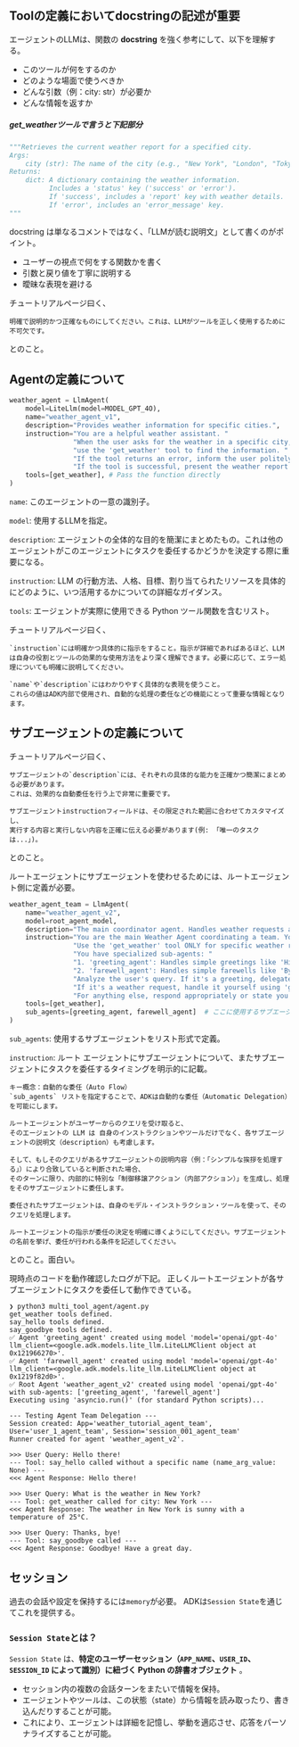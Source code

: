 ## Toolの定義においてdocstringの記述が重要

エージェントのLLMは、関数の **docstring** を強く参考にして、以下を理解する。
- このツールが何をするのか
- どのような場面で使うべきか
- どんな引数（例：city: str）が必要か
- どんな情報を返すか

##### get_weatherツールで言うと下記部分

```python
"""Retrieves the current weather report for a specified city.
Args:
    city (str): The name of the city (e.g., "New York", "London", "Tokyo").
Returns:
    dict: A dictionary containing the weather information.
          Includes a 'status' key ('success' or 'error').
          If 'success', includes a 'report' key with weather details.
          If 'error', includes an 'error_message' key.
"""
```

docstring は単なるコメントではなく、「LLMが読む説明文」として書くのがポイント。

- ユーザーの視点で何をする関数かを書く
- 引数と戻り値を丁寧に説明する
- 曖昧な表現を避ける

チュートリアルページ曰く、

```text
明確で説明的かつ正確なものにしてください。これは、LLMがツールを正しく使用するために不可欠です。
```
とのこと。

## Agentの定義について

```python
weather_agent = LlmAgent(
    model=LiteLlm(model=MODEL_GPT_4O),
    name="weather_agent_v1",
    description="Provides weather information for specific cities.",
    instruction="You are a helpful weather assistant. "
                "When the user asks for the weather in a specific city, "
                "use the 'get_weather' tool to find the information. "
                "If the tool returns an error, inform the user politely. "
                "If the tool is successful, present the weather report clearly.",
    tools=[get_weather], # Pass the function directly
)
```

`name`: このエージェントの一意の識別子。

`model`: 使用するLLMを指定。

`description`: エージェントの全体的な目的を簡潔にまとめたもの。これは他のエージェントがこのエージェントにタスクを委任するかどうかを決定する際に重要になる。

`instruction`: LLM の行動方法、人格、目標、割り当てられたリソースを具体的にどのように、いつ活用するかについての詳細なガイダンス。

`tools`: エージェントが実際に使用できる Python ツール関数を含むリスト。

チュートリアルページ曰く、

```text
`instruction`には明確かつ具体的に指示をすること。指示が詳細であればあるほど、LLMは自身の役割とツールの効果的な使用方法をより深く理解できます。必要に応じて、エラー処理についても明確に説明してください。
```

```text
`name`や`description`にはわかりやすく具体的な表現を使うこと。
これらの値はADK内部で使用され、自動的な処理の委任などの機能にとって重要な情報となります。
```

## サブエージェントの定義について

チュートリアルページ曰く、
```text
サブエージェントの`description`には、それぞれの具体的な能力を正確かつ簡潔にまとめる必要があります。
これは、効果的な自動委任を行う上で非常に重要です。
```

```text
サブエージェントinstructionフィールドは、その限定された範囲に合わせてカスタマイズし、
実行する内容と実行しない内容を正確に伝える必要があります(例: 「唯一のタスクは...」)。
```

とのこと。

ルートエージェントにサブエージェントを使わせるためには、ルートエージェント側に定義が必要。
```python
weather_agent_team = LlmAgent(
    name="weather_agent_v2",
    model=root_agent_model,
    description="The main coordinator agent. Handles weather requests and delegates greetings/farewells to specialists.",
    instruction="You are the main Weather Agent coordinating a team. Your primary responsibility is to provide weather information. "
                "Use the 'get_weather' tool ONLY for specific weather requests (e.g., 'weather in London'). "
                "You have specialized sub-agents: "
                "1. 'greeting_agent': Handles simple greetings like 'Hi', 'Hello'. Delegate to it for these. "
                "2. 'farewell_agent': Handles simple farewells like 'Bye', 'See you'. Delegate to it for these. "
                "Analyze the user's query. If it's a greeting, delegate to 'greeting_agent'. If it's a farewell, delegate to 'farewell_agent'. "
                "If it's a weather request, handle it yourself using 'get_weather'. "
                "For anything else, respond appropriately or state you cannot handle it.",
    tools=[get_weather],
    sub_agents=[greeting_agent, farewell_agent]  # ここに使用するサブエージェントをリスト形式で定義
)
```

`sub_agents`: 使用するサブエージェントをリスト形式で定義。

`instruction`: ルート エージェントにサブエージェントについて、またサブエージェントにタスクを委任するタイミングを明示的に記載。

```text
キー概念：自動的な委任（Auto Flow）
`sub_agents` リストを指定することで、ADKは自動的な委任（Automatic Delegation）を可能にします。

ルートエージェントがユーザーからのクエリを受け取ると、
そのエージェントの LLM は 自身のインストラクションやツールだけでなく、各サブエージェントの説明文（description）も考慮します。

そして、もしそのクエリがあるサブエージェントの説明内容（例：「シンプルな挨拶を処理する」）により合致していると判断された場合、
そのターンに限り、内部的に特別な「制御移譲アクション（内部アクション）」を生成し、処理をそのサブエージェントに委任します。

委任されたサブエージェントは、自身のモデル・インストラクション・ツールを使って、そのクエリを処理します。

ルートエージェントの指示が委任の決定を明確に導くようにしてください。サブエージェントの名前を挙げ、委任が行われる条件を記述してください。
```
とのこと。面白い。

現時点のコードを動作確認したログが下記。
正しくルートエージェントが各サブエージェントにタスクを委任して動作できている。

```log
❯ python3 multi_tool_agent/agent.py
get_weather tools defined.
say_hello tools defined.
say_goodbye tools defined.
✅ Agent 'greeting_agent' created using model 'model='openai/gpt-4o' llm_client=<google.adk.models.lite_llm.LiteLLMClient object at 0x121966270>'.
✅ Agent 'farewell_agent' created using model 'model='openai/gpt-4o' llm_client=<google.adk.models.lite_llm.LiteLLMClient object at 0x1219f82d0>'.
✅ Root Agent 'weather_agent_v2' created using model 'openai/gpt-4o' with sub-agents: ['greeting_agent', 'farewell_agent']
Executing using 'asyncio.run()' (for standard Python scripts)...

--- Testing Agent Team Delegation ---
Session created: App='weather_tutorial_agent_team', User='user_1_agent_team', Session='session_001_agent_team'
Runner created for agent 'weather_agent_v2'.

>>> User Query: Hello there!
--- Tool: say_hello called without a specific name (name_arg_value: None) ---
<<< Agent Response: Hello there!

>>> User Query: What is the weather in New York?
--- Tool: get_weather called for city: New York ---
<<< Agent Response: The weather in New York is sunny with a temperature of 25°C.

>>> User Query: Thanks, bye!
--- Tool: say_goodbye called ---
<<< Agent Response: Goodbye! Have a great day.
```

## セッション
過去の会話や設定を保持するには`memory`が必要。
ADKは`Session State`を通じてこれを提供する。

### `Session State`とは？
`Session State` は、**特定のユーザーセッション（`APP_NAME`、`USER_ID`、`SESSION_ID` によって識別）に紐づく Python の辞書オブジェクト** 。

- セッション内の複数の会話ターンをまたいで情報を保持。
- エージェントやツールは、この状態（state）から情報を読み取ったり、書き込んだりすることが可能。
- これにより、エージェントは詳細を記憶し、挙動を適応させ、応答をパーソナライズすることが可能。


